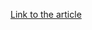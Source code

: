[Link to the article](https://www.cisa.gov/news-events/alerts/2024/12/03/cisa-releases-eight-industrial-control-systems-advisories)

